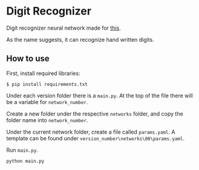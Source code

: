 # Digit Recognizer

Digit recognizer neural network made for [this](kaggle.com/c/digit-recognizer).

As the name suggests, it can recognize hand written digits.

## How to use

First, install required libraries:

```$ pip install requirements.txt```

Under each version folder there is a `main.py`. At the top of the file there will be a variable for `network_number`.

Create a new folder under the respective `networks` folder, and copy the folder name into `network_number`.

Under the current network folder, create a file called `params.yaml`. A template can be found under `version_number\networks\00\params.yaml`.

Run `main.py`.

```python main.py```